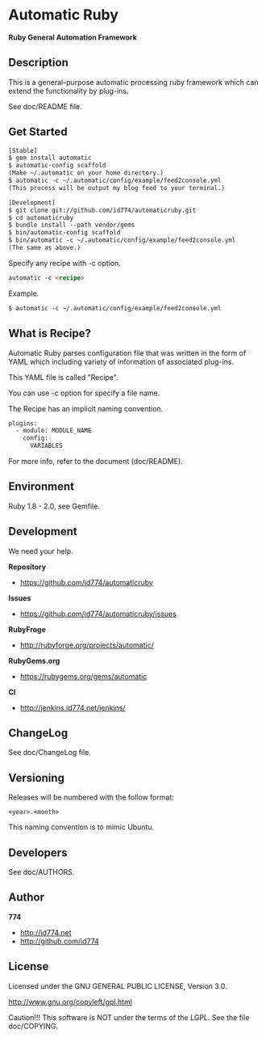 Automatic Ruby
==============

**Ruby General Automation Framework**


Description
-----------

This is a general-purpose automatic processing
ruby framework which can extend the functionality
by plug-ins.

See doc/README file.


Get Started
-----------

``` html
[Stable]
$ gem install automatic
$ automatic-config scaffold
(Make ~/.automatic on your home directory.)
$ automatic -c ~/.automatic/config/example/feed2console.yml
(This process will be output my blog feed to your terminal.)
```

``` html
[Development]
$ git clone git://github.com/id774/automaticruby.git
$ cd automaticruby
$ bundle install --path vendor/gems
$ bin/automatic-config scaffold
$ bin/automatic -c ~/.automatic/config/example/feed2console.yml
(The same as above.)
```

Specify any recipe with -c option.

``` html
automatic -c <recipe>
```

Example.

``` html
$ automatic -c ~/.automatic/config/example/feed2console.yml
```


What is Recipe?
---------------

Automatic Ruby parses configuration file that was written
in the form of YAML which including variety of information
of associated plug-ins.

This YAML file is called "Recipe".

You can use -c option for specify a file name.

The Recipe has an implicit naming convention.

``` html
plugins:
  - module: MODULE_NAME
    config:
      VARIABLES
```

For more info, refer to the document (doc/README).


Environment
-----------

Ruby 1.8 - 2.0, see Gemfile.


Development
-----------

We need your help.

**Repository**

+ https://github.com/id774/automaticruby

**Issues**

+ https://github.com/id774/automaticruby/issues

**RubyFroge**

+ http://rubyforge.org/projects/automatic/

**RubyGems.org**

+ https://rubygems.org/gems/automatic

**CI**

+ http://jenkins.id774.net/jenkins/


ChangeLog
---------

See doc/ChangeLog file.


Versioning
----------

Releases will be numbered with the follow format:

`<year>.<month>`

This naming convention is to mimic Ubuntu.


Developers
----------

See doc/AUTHORS.


Author
------

**774**

+ http://id774.net
+ http://github.com/id774


License
-------

Licensed under the GNU GENERAL PUBLIC LICENSE, Version 3.0.

  http://www.gnu.org/copyleft/gpl.html

Caution!!! This software is NOT under the terms of the LGPL.
See the file doc/COPYING.


